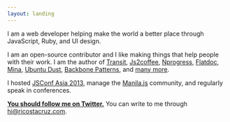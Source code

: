```yaml
---
layout: landing
---
```


I am a web developer helping make the world a better place through 
JavaScript, Ruby, and UI design.

I am an open-source contributor and I like making things that help people with 
their work. I am the author of [Transit], [Js2coffee], [Nprogress], [Flatdoc], 
      [Mina], [Ubuntu Dust], [Backbone Patterns], and [many more][Github].

I hosted [JSConf Asia 2013], manage the [Manila.js] community, and regularly 
speak in conferences.

__[You should follow me on Twitter.][twitter]__ You can write to me through
[hi@ricostacruz.com].

[Transit]: http://ricostacruz.com/jquery.transit
[Flatdoc]: http://ricostacruz.com/flatdoc
[Js2coffee]: http://js2coffee.org
[NProgress]: http://ricostacruz.com/nprogress
[Mina]: https://github.com/mina-deploy/mina
[Sinatra Assetpack]: http://github.com/rstacruz/sinatra-assetpack
[Ubuntu Dust]: https://wiki.ubuntu.com/Artwork/Incoming/DustTheme
[twitter]: https://twitter.com/rstacruz
[Backbone Patterns]: https://github.com/rstacruz/backbone-patterns
[hi@ricostacruz.com]: mailto:hi@ricostacruz.com
[Manila.js]: http://manilajs.com/
[Jsconf Asia 2013]: http://2013.jsconf.asia/
[Philippine Web Designers Organization]: http://pwdo.org/
[Github]: http://github.com/rstacruz
